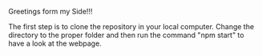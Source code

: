 Greetings form my Side!!!

The first step is to clone the repository in your local computer.
Change the directory to the proper folder and then run the command "npm start" to have a look at the webpage.
